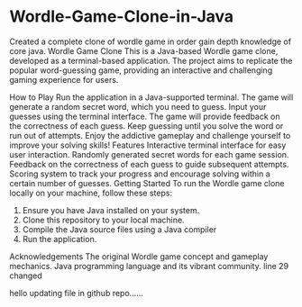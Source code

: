 # Wordle-Game-Clone-in-Java
Created a complete clone of wordle game in order gain depth knowledge of core java.
Wordle Game Clone
This is a Java-based Wordle game clone, developed as a terminal-based application. The project aims to replicate the popular word-guessing game, providing an interactive and challenging gaming experience for users.

How to Play
Run the application in a Java-supported terminal.
The game will generate a random secret word, which you need to guess.
Input your guesses using the terminal interface.
The game will provide feedback on the correctness of each guess.
Keep guessing until you solve the word or run out of attempts.
Enjoy the addictive gameplay and challenge yourself to improve your solving skills!
Features
Interactive terminal interface for easy user interaction.
Randomly generated secret words for each game session.
Feedback on the correctness of each guess to guide subsequent attempts.
Scoring system to track your progress and encourage solving within a certain number of guesses.
Getting Started
To run the Wordle game clone locally on your machine, follow these steps:

1. Ensure you have Java installed on your system.
2. Clone this repository to your local machine.
3. Compile the Java source files using a Java compiler
4. Run the application.

Acknowledgements
The original Wordle game concept and gameplay mechanics.
Java programming language and its vibrant community.
line 29 changed

hello updating file in github repo......
